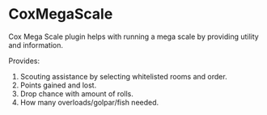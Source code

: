 # CoxMegaScale
Cox Mega Scale plugin helps with running a mega scale by providing utility and information.

Provides:

1. Scouting assistance by selecting whitelisted rooms and order.
2. Points gained and lost.
3. Drop chance with amount of rolls.
4. How many overloads/golpar/fish needed.
